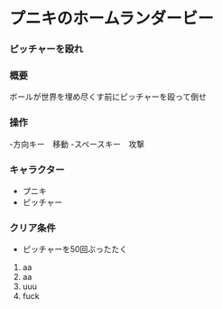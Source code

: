 # プニキのホームランダービー
### ピッチャーを殴れ

### 概要
ボールが世界を埋め尽くす前にピッチャーを殴って倒せ
### 操作
-方向キー　移動
-スペースキー　攻撃
### キャラクター
- プニキ
- ピッチャー
### クリア条件
- ピッチャーを50回ぶったたく

1. aa
1. aa
 1. uuu
  1. fuck
